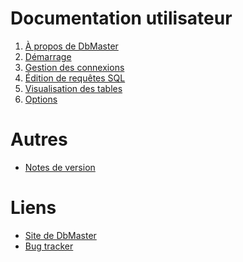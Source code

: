 Documentation utilisateur
=========================

1. [À propos de DbMaster](01-a-propos.html)
2. [Démarrage](02-demarrage.html)
3. [Gestion des connexions](03-connexions.html)
4. [Édition de requêtes SQL](04-editeur-sql.html)
5. [Visualisation des tables](05-tables.html)
6. [Options](06-options.html)


Autres
======

* [Notes de version](release-notes.html)


Liens
=====

* [Site de DbMaster](http://dbmaster.sf.net)
* [Bug tracker](http://projets.developpez.com/projects/dbmaster)
